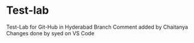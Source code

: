 # Test-lab
Test-Lab for Git-Hub in Hyderabad Branch
Comment added by Chaitanya
Changes done by syed on VS Code
